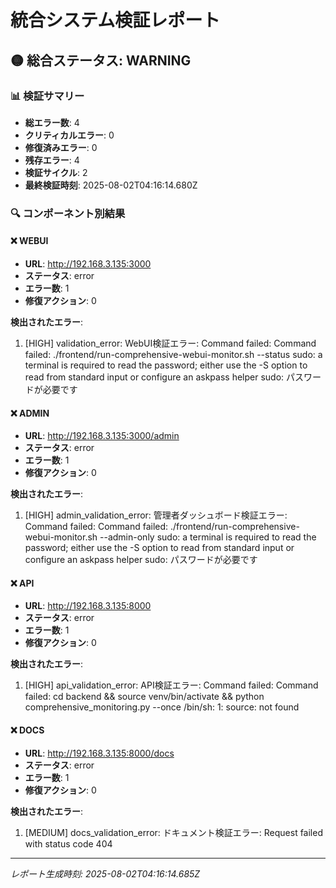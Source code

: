 # 統合システム検証レポート

## 🟡 総合ステータス: WARNING

### 📊 検証サマリー
- **総エラー数**: 4
- **クリティカルエラー**: 0
- **修復済みエラー**: 0
- **残存エラー**: 4
- **検証サイクル**: 2
- **最終検証時刻**: 2025-08-02T04:16:14.680Z

### 🔍 コンポーネント別結果

#### ❌ WEBUI
- **URL**: http://192.168.3.135:3000
- **ステータス**: error
- **エラー数**: 1
- **修復アクション**: 0

**検出されたエラー**:
1. [HIGH] validation_error: WebUI検証エラー: Command failed: Command failed: ./frontend/run-comprehensive-webui-monitor.sh --status
sudo: a terminal is required to read the password; either use the -S option to read from standard input or configure an askpass helper
sudo: パスワードが必要です


#### ❌ ADMIN
- **URL**: http://192.168.3.135:3000/admin
- **ステータス**: error
- **エラー数**: 1
- **修復アクション**: 0

**検出されたエラー**:
1. [HIGH] admin_validation_error: 管理者ダッシュボード検証エラー: Command failed: Command failed: ./frontend/run-comprehensive-webui-monitor.sh --admin-only
sudo: a terminal is required to read the password; either use the -S option to read from standard input or configure an askpass helper
sudo: パスワードが必要です


#### ❌ API
- **URL**: http://192.168.3.135:8000
- **ステータス**: error
- **エラー数**: 1
- **修復アクション**: 0

**検出されたエラー**:
1. [HIGH] api_validation_error: API検証エラー: Command failed: Command failed: cd backend && source venv/bin/activate && python comprehensive_monitoring.py --once
/bin/sh: 1: source: not found


#### ❌ DOCS
- **URL**: http://192.168.3.135:8000/docs
- **ステータス**: error
- **エラー数**: 1
- **修復アクション**: 0

**検出されたエラー**:
1. [MEDIUM] docs_validation_error: ドキュメント検証エラー: Request failed with status code 404


---
*レポート生成時刻: 2025-08-02T04:16:14.685Z*
